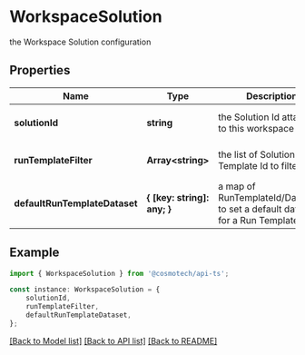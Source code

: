 # WorkspaceSolution

the Workspace Solution configuration

## Properties

Name | Type | Description | Notes
------------ | ------------- | ------------- | -------------
**solutionId** | **string** | the Solution Id attached to this workspace | [optional] [default to undefined]
**runTemplateFilter** | **Array&lt;string&gt;** | the list of Solution Run Template Id to filter | [optional] [default to undefined]
**defaultRunTemplateDataset** | **{ [key: string]: any; }** | a map of RunTemplateId/DatasetId to set a default dataset for a Run Template | [optional] [default to undefined]

## Example

```typescript
import { WorkspaceSolution } from '@cosmotech/api-ts';

const instance: WorkspaceSolution = {
    solutionId,
    runTemplateFilter,
    defaultRunTemplateDataset,
};
```

[[Back to Model list]](../README.md#documentation-for-models) [[Back to API list]](../README.md#documentation-for-api-endpoints) [[Back to README]](../README.md)
